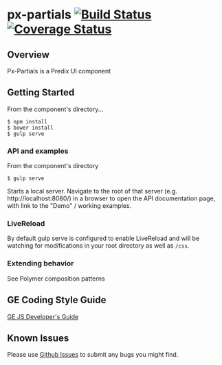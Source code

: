 # px-partials [![Build Status](https://travis-ci.org/PredixDev/px-partials.svg?branch=master)](https://travis-ci.org/PredixDev/px-partials) [![Coverage Status](https://coveralls.io/repos/github/PredixDev/px-partials/badge.svg?branch=master)](https://coveralls.io/github/PredixDev/px-partials?branch=master)

## Overview

Px-Partials is a Predix UI component

## Getting Started

From the component's directory...

```
$ npm install
$ bower install
$ gulp serve
```

### API and examples

From the component's directory

```
$ gulp serve
```

Starts a local server. Navigate to the root of that server (e.g. http://localhost:8080/) in a browser to open the API documentation page, with link to the "Demo" / working examples.

### LiveReload

By default gulp serve is configured to enable LiveReload and will be watching for modifications in your root directory as well as `/css`.

### Extending behavior

See Polymer composition patterns

GE Coding Style Guide
---------------------

[GE JS Developer's Guide](https://github.com/GeneralElectric/javascript)


## Known Issues

Please use [Github Issues](https://github.com/PredixDev/px-partials/issues) to submit any bugs you might find.
